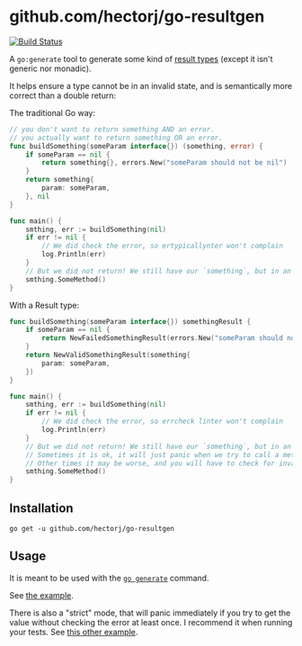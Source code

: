 # github.com/hectorj/go-resultgen

[![Build Status](https://travis-ci.org/hectorj/go-resultgen.svg?branch=master)](https://travis-ci.org/hectorj/go-resultgen)

A `go:generate` tool to generate some kind of [result types](https://en.wikipedia.org/wiki/Result_type) (except it isn't generic nor monadic).

It helps ensure a type cannot be in an invalid state, and is semantically more correct than a double return:

The traditional Go way:
```go
// you don't want to return something AND an error.
// you actually want to return something OR an error.
func buildSomething(someParam interface{}) (something, error) {
    if someParam == nil {
        return something{}, errors.New("someParam should not be nil")
    }
    return something{
        param: someParam,
    }, nil
}

func main() {
    smthing, err := buildSomething(nil)
    if err != nil {
        // We did check the error, so ertypicallynter won't complain
        log.Println(err)
    }
    // But we did not return! We still have our `something`, but in an invalid state.
    smthing.SomeMethod()
}
```

With a Result type:
```go
func buildSomething(someParam interface{}) somethingResult {
    if someParam == nil {
        return NewFailedSomethingResult(errors.New("someParam should not be nil"))
    }
    return NewValidSomethingResult(something{
        param: someParam,
    })
}

func main() {
    smthing, err := buildSomething(nil)
    if err != nil {
        // We did check the error, so errcheck linter won't complain
        log.Println(err)
    }
    // But we did not return! We still have our `something`, but in an invalid state.
    // Sometimes it is ok, it will just panic when we try to call a method on it (because of a nil pointer typically).
    // Other times it may be worse, and you will have to check for invalid state in your methods implementations.
    smthing.SomeMethod()
}
```

## Installation

`go get -u github.com/hectorj/go-resultgen`

## Usage

It is meant to be used with the [`go generate`](https://blog.golang.org/generate) command.

See [the example](./tests/dummy_example_test.go).

There is also a "strict" mode, that will panic immediately if you try to get the value without checking the error at least once. I recommend it when running your tests. See [this other example](./tests/dummy_strict_example_test.go).

